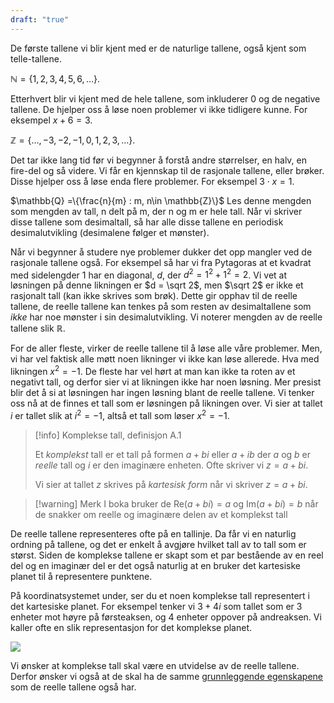 ```yaml
---
draft: "true"
---
```

De første tallene vi blir kjent med er de naturlige tallene, også kjent som telle-tallene.

$\mathbb{N} = \{1,2,3,4,5,6,\ldots\}$.

Etterhvert blir vi kjent med de hele tallene, som inkluderer 0 og de negative tallene. De hjelper oss å løse noen problemer vi ikke tidligere kunne. For eksempel $x + 6 = 3$. 

$\mathbb{Z} = \{\ldots, -3,-2,-1,0,1,2,3,\ldots\}$.

Det tar ikke lang tid før vi begynner å forstå andre størrelser, en halv, en fire-del og så videre. Vi får en kjennskap til de rasjonale tallene, eller brøker. Disse hjelper oss å løse enda flere problemer. For eksempel $3\cdot x = 1$.

$\mathbb{Q} =\{\frac{n}{m} : m, n\in \mathbb{Z}\}$
Les denne mengden som mengden av tall, n delt på m, der n og m er hele tall. Når vi skriver disse tallene som desimaltall, så har alle disse tallene en periodisk desimalutvikling (desimalene følger et mønster).

Når vi begynner å studere nye problemer dukker det opp mangler ved de rasjonale tallene også. For eksempel så har vi fra Pytagoras at et kvadrat med sidelengder 1 har en diagonal, $d$, der $d^2 =1^2+1^2 = 2$. Vi vet at løsningen på denne likningen er $d = \sqrt 2$, men $\sqrt 2$ er ikke et rasjonalt tall (kan ikke skrives som brøk). Dette gir opphav til de reelle tallene, de reelle tallene kan tenkes på som resten av desimaltallene som *ikke* har noe mønster i sin desimalutvikling. Vi noterer mengden av de reelle tallene slik $\mathbb{R}$. 

For de aller fleste, virker de reelle tallene til å løse alle våre problemer. Men, vi har vel faktisk alle møtt noen likninger vi ikke kan løse allerede. Hva med likningen $x^2 = -1$. De fleste har vel hørt at man kan ikke ta roten av et negativt tall, og derfor sier vi at likningen ikke har noen løsning. Mer presist blir det å si at løsningen har ingen løsning blant de reelle tallene. Vi tenker oss nå at de finnes et tall som er løsningen på likningen over. Vi sier at tallet $i$ er tallet slik at $i^2 = -1$, altså et tall som løser $x^2 = -1$. 


> [!info] Komplekse tall, definisjon A.1 
>  
>  Et *komplekst* tall er et tall på formen
>  $a+bi$ eller $a + ib$
>  der $a$ og $b$ er *reelle* tall og $i$ er den imaginære enheten.
>  Ofte skriver vi $z = a+bi$.
>
> Vi sier at tallet $z$ skrives på *kartesisk form* når vi skriver $z = a+bi$.

> [!warning] Merk 
> I boka bruker de $\text{Re}(a+bi) = a$ og $\text{Im}(a+bi)=b$ når de snakker om reelle og imaginære delen av et komplekst tall
> 

De reelle tallene representeres ofte på en tallinje. Da får vi en naturlig ordning på tallene, og det er enkelt å avgjøre hvilket tall av to tall som er størst. Siden de komplekse tallene er skapt som et par bestående av en reel del og en imaginær del er det også naturlig at en bruker det kartesiske planet til å representere punktene.

På koordinatsystemet under, ser du et noen komplekse tall representert i det kartesiske planet. For eksempel tenker vi $3+4i$ som tallet som er $3$ enheter mot høyre på førsteaksen, og $4$ enheter oppover på andreaksen. Vi kaller ofte en slik representasjon for det komplekse planet.

![](Files/shapes%20at%2024-08-12%2013.19.24.svg)

Vi ønsker at komplekse tall skal være en utvidelse av de reelle tallene. Derfor ønsker vi også at de skal ha de samme [grunnleggende egenskapene](Kapittel%200%20-%20innledende%20kapittel/P.A.3%20Regning%20med%20komplekse%20tall.md) som de reelle tallene også har. 